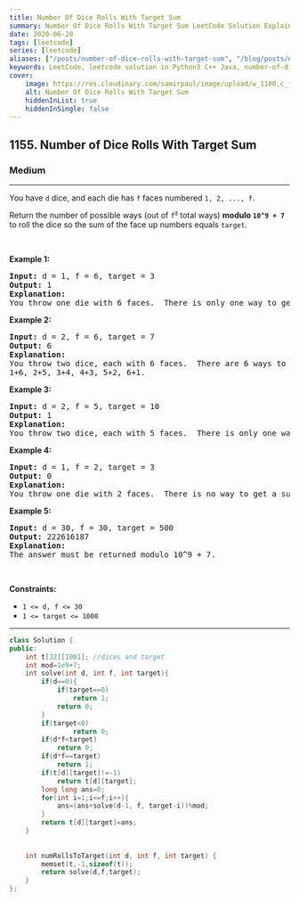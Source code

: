 ```yaml
---
title: Number Of Dice Rolls With Target Sum
summary: Number Of Dice Rolls With Target Sum LeetCode Solution Explained
date: 2020-06-20
tags: [leetcode]
series: [leetcode]
aliases: ["/posts/number-of-dice-rolls-with-target-sum", "/blog/posts/number-of-dice-rolls-with-target-sum", "/number-of-dice-rolls-with-target-sum"]
keywords: LeetCode, leetcode solution in Python3 C++ Java, number-of-dice-rolls-with-target-sum solution
cover:
    image: https://res.cloudinary.com/samirpaul/image/upload/w_1100,c_fit,co_rgb:FFFFFF,l_text:Arial_70_bold:Number Of Dice Rolls With Target Sum/problem-solving.webp
    alt: Number Of Dice Rolls With Target Sum
    hiddenInList: true
    hiddenInSingle: false
---
```



<h2>1155. Number of Dice Rolls With Target Sum</h2><h3>Medium</h3><hr><div><p>You have <code>d</code> dice, and each die has <code>f</code> faces numbered <code>1, 2, ..., f</code>.</p>

<p>Return the number of possible ways (out of <code>f<sup>d</sup></code>&nbsp;total ways) <strong>modulo <code>10^9 + 7</code></strong> to roll the dice so the sum of the face up numbers equals <code>target</code>.</p>

<p>&nbsp;</p>
<p><strong>Example 1:</strong></p>

<pre><strong>Input:</strong> d = 1, f = 6, target = 3
<strong>Output:</strong> 1
<strong>Explanation: </strong>
You throw one die with 6 faces.  There is only one way to get a sum of 3.
</pre>

<p><strong>Example 2:</strong></p>

<pre><strong>Input:</strong> d = 2, f = 6, target = 7
<strong>Output:</strong> 6
<strong>Explanation: </strong>
You throw two dice, each with 6 faces.  There are 6 ways to get a sum of 7:
1+6, 2+5, 3+4, 4+3, 5+2, 6+1.
</pre>

<p><strong>Example 3:</strong></p>

<pre><strong>Input:</strong> d = 2, f = 5, target = 10
<strong>Output:</strong> 1
<strong>Explanation: </strong>
You throw two dice, each with 5 faces.  There is only one way to get a sum of 10: 5+5.
</pre>

<p><strong>Example 4:</strong></p>

<pre><strong>Input:</strong> d = 1, f = 2, target = 3
<strong>Output:</strong> 0
<strong>Explanation: </strong>
You throw one die with 2 faces.  There is no way to get a sum of 3.
</pre>

<p><strong>Example 5:</strong></p>

<pre><strong>Input:</strong> d = 30, f = 30, target = 500
<strong>Output:</strong> 222616187
<strong>Explanation: </strong>
The answer must be returned modulo 10^9 + 7.
</pre>

<p>&nbsp;</p>
<p><strong>Constraints:</strong></p>

<ul>
	<li><code>1 &lt;= d, f &lt;= 30</code></li>
	<li><code>1 &lt;= target &lt;= 1000</code></li>
</ul></div>

---




```cpp
class Solution {
public:
    int t[32][1001]; //dices and target
    int mod=1e9+7;
    int solve(int d, int f, int target){
        if(d==0){
            if(target==0)
                return 1;
            return 0;
        }
        if(target<0)
                return 0;
        if(d*f<target)
            return 0;
        if(d*f==target)
            return 1;
        if(t[d][target]!=-1)
            return t[d][target];
        long long ans=0;
        for(int i=1;i<=f;i++){
            ans=(ans+solve(d-1, f, target-i))%mod;
        }
        return t[d][target]=ans;
    }
    
    
    int numRollsToTarget(int d, int f, int target) {
        memset(t,-1,sizeof(t));
        return solve(d,f,target);
    }
};
```
